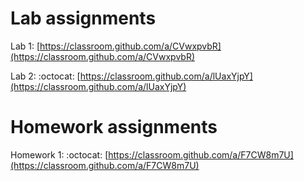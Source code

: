 # Lab assignments

Lab 1: [https://classroom.github.com/a/CVwxpvbR](https://classroom.github.com/a/CVwxpvbR)

Lab 2: :octocat: [https://classroom.github.com/a/lUaxYjpY](https://classroom.github.com/a/lUaxYjpY)

# Homework assignments

Homework 1: :octocat: [https://classroom.github.com/a/F7CW8m7U](https://classroom.github.com/a/F7CW8m7U)
